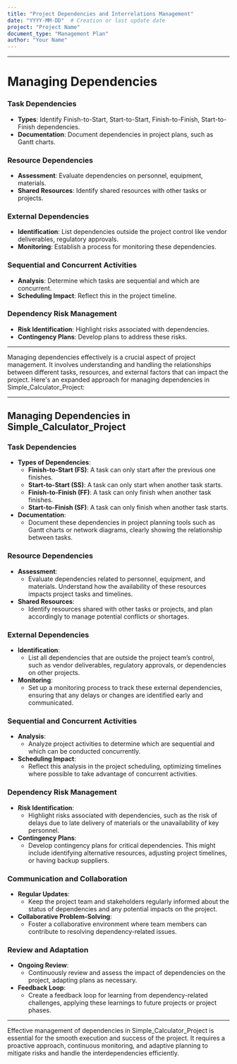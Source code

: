 ```yaml
---
title: "Project Dependencies and Interrelations Management"
date: "YYYY-MM-DD"  # Creation or last update date
project: "Project Name"
document_type: "Management Plan"
author: "Your Name"
---
```

---
# Managing Dependencies

### Task Dependencies

- **Types**: Identify Finish-to-Start, Start-to-Start, Finish-to-Finish, Start-to-Finish dependencies.
- **Documentation**: Document dependencies in project plans, such as Gantt charts.

### Resource Dependencies

- **Assessment**: Evaluate dependencies on personnel, equipment, materials.
- **Shared Resources**: Identify shared resources with other tasks or projects.

### External Dependencies

- **Identification**: List dependencies outside the project control like vendor deliverables, regulatory approvals.
- **Monitoring**: Establish a process for monitoring these dependencies.

### Sequential and Concurrent Activities

- **Analysis**: Determine which tasks are sequential and which are concurrent.
- **Scheduling Impact**: Reflect this in the project timeline.

### Dependency Risk Management

- **Risk Identification**: Highlight risks associated with dependencies.
- **Contingency Plans**: Develop plans to address these risks.

---
Managing dependencies effectively is a crucial aspect of project management. It involves understanding and handling the relationships between different tasks, resources, and external factors that can impact the project. Here's an expanded approach for managing dependencies in Simple_Calculator_Project:

---

## Managing Dependencies in Simple_Calculator_Project

### Task Dependencies
- **Types of Dependencies**:
  - **Finish-to-Start (FS)**: A task can only start after the previous one finishes.
  - **Start-to-Start (SS)**: A task can only start when another task starts.
  - **Finish-to-Finish (FF)**: A task can only finish when another task finishes.
  - **Start-to-Finish (SF)**: A task can only finish when another task starts.
- **Documentation**:
  - Document these dependencies in project planning tools such as Gantt charts or network diagrams, clearly showing the relationship between tasks.

### Resource Dependencies
- **Assessment**:
  - Evaluate dependencies related to personnel, equipment, and materials. Understand how the availability of these resources impacts project tasks and timelines.
- **Shared Resources**:
  - Identify resources shared with other tasks or projects, and plan accordingly to manage potential conflicts or shortages.

### External Dependencies
- **Identification**:
  - List all dependencies that are outside the project team’s control, such as vendor deliverables, regulatory approvals, or dependencies on other projects.
- **Monitoring**:
  - Set up a monitoring process to track these external dependencies, ensuring that any delays or changes are identified early and communicated.

### Sequential and Concurrent Activities
- **Analysis**:
  - Analyze project activities to determine which are sequential and which can be conducted concurrently.
- **Scheduling Impact**:
  - Reflect this analysis in the project scheduling, optimizing timelines where possible to take advantage of concurrent activities.

### Dependency Risk Management
- **Risk Identification**:
  - Highlight risks associated with dependencies, such as the risk of delays due to late delivery of materials or the unavailability of key personnel.
- **Contingency Plans**:
  - Develop contingency plans for critical dependencies. This might include identifying alternative resources, adjusting project timelines, or having backup suppliers.

### Communication and Collaboration
- **Regular Updates**:
  - Keep the project team and stakeholders regularly informed about the status of dependencies and any potential impacts on the project.
- **Collaborative Problem-Solving**:
  - Foster a collaborative environment where team members can contribute to resolving dependency-related issues.

### Review and Adaptation
- **Ongoing Review**:
  - Continuously review and assess the impact of dependencies on the project, adapting plans as necessary.
- **Feedback Loop**:
  - Create a feedback loop for learning from dependency-related challenges, applying these learnings to future projects or project phases.

---

Effective management of dependencies in Simple_Calculator_Project is essential for the smooth execution and success of the project. It requires a proactive approach, continuous monitoring, and adaptive planning to mitigate risks and handle the interdependencies efficiently.